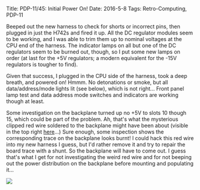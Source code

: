 Title: PDP-11/45: Initial Power On!
Date: 2016-5-8
Tags: Retro-Computing, PDP-11

Beeped out the new harness to check for shorts or incorrect pins, then plugged in just the H742s and fired it up.  All
the DC regulator modules seem to be working, and I was able to trim them up to nominal voltages at the CPU end of the
harness.  The indicator lamps on all but one of the DC regulators seem to be burned out, though, so I put some new lamps
on order (at last for the +5V regulators; a modern equivalent for the -15V regulators is tougher to find).

Given that success, I plugged in the CPU side of the harness, took a deep breath, and powered on!  Hmmm.  No detonations
or smoke, but all data/address/mode lights lit (see below), which is not right...  Front panel lamp test and data
address mode switches and indicators are working though at least.

Some investigation on the backplane turned up no +5V to slots 10 though 15, which could be part of the problem.  Ah,
that's what the mysterious clipped red wire soldered to the backplane might have been about (visible in the top right
[here]({filename}/images/pdp11/kb11a-backplane.jpg)...)  Sure enough, some inspection shows the corresponding trace on
the backplane looks burnt!  I could hack this red wire into my new harness I guess, but I'd rather remove it and try to
repair the board trace with a shunt.  So the backplane will have to come out.  I guess that's what I get for not
investigating the weird red wire and for not beeping out the power distribution on the backplane before mounting
and populating it...

[<img src='/images/pdp11/initial-power-on_thumbnail_tall.jpg'/>]({filename}/images/pdp11/initial-power-on.jpg)
